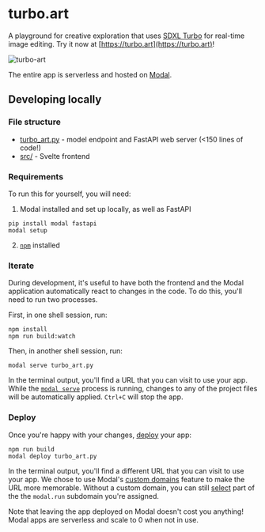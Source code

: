 # turbo.art

A playground for creative exploration that uses [SDXL Turbo](https://huggingface.co/stabilityai/sdxl-turbo) for real-time image editing. Try it now at [https://turbo.art](https://turbo.art)!

![turbo-art](https://github.com/modal-labs/turbo-art/assets/5786378/bb185f24-9946-4c26-a7ca-7c8732ea77f0)

The entire app is serverless and hosted on [Modal](https://modal.com/).

## Developing locally

### File structure

- [turbo_art.py](./turbo_art.py) - model endpoint and FastAPI web server (<150 lines of code!)
- [src/](./src) - Svelte frontend

### Requirements

To run this for yourself, you will need:

1. Modal installed and set up locally, as well as FastAPI

```shell
pip install modal fastapi
modal setup
```

2. [`npm`](https://docs.npmjs.com/downloading-and-installing-node-js-and-npm) installed

### Iterate

During development, it's useful to have both the frontend and the Modal application automatically react to changes in the code. To do this, you'll need to run two processes.

First, in one shell session, run:

```shell
npm install
npm run build:watch
```

Then, in another shell session, run:

```shell
modal serve turbo_art.py
```

In the terminal output, you'll find a URL that you can visit to use your app. While the [`modal serve`](<(https://modal.com/docs/guide/webhooks#developing-with-modal-serve)>) process is running, changes to any of the project files will be automatically applied. `Ctrl+C` will stop the app.

### Deploy

Once you're happy with your changes, [deploy](https://modal.com/docs/guide/managing-deployments#creating-deployments) your app:

```shell
npm run build
modal deploy turbo_art.py
```

In the terminal output, you'll find a different URL that you can visit to use your app. We chose to use Modal's [custom domains](https://modal.com/docs/guide/webhooks#custom-domains) feature to make the URL more memorable. Without a custom domain, you can still [select](https://modal.com/docs/guide/webhook-urls#user-specified-urls) part of the the `modal.run` subdomain you're assigned.

Note that leaving the app deployed on Modal doesn't cost you anything! Modal apps are serverless and scale to 0 when not in use.
